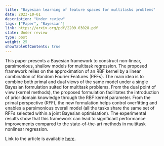 ```yaml
---
title: "Bayesian learning of feature spaces for multitasks problems"
date: 2023-10-01
description: "Under review"
tags: ["Paper", "Bayesian"]
link: https://arxiv.org/pdf/2209.03028.pdf
state: Under review
type: post
weight: 25
showTableOfContents: true
---
```


This paper presents a Bayesian framework to construct non-linear, parsimonious, shallow models for multitask regression. The proposed framework relies on the approximation of an RBF kernel by a linear combination of Random Fourier Features (RFFs). The main idea is to combine both primal and dual views of the same model under a single Bayesian formulation suited for multitask problems. From the dual point of view (kernel methods), the proposed formulation facilitates the introduction of prior domain knowledge through the RBF kernel parameter. From the primal perspective (RFF), the new formulation helps control overfitting and enables a parsimonious overall model (all the tasks share the same set of RFFs selected within a joint Bayesian optimisation). The experimental results show that this framework can lead to significant performance improvements compared to the state-of-the-art methods in multitask nonlinear regression.

Link to the article is available [here](https://arxiv.org/pdf/2209.03028.pdf).